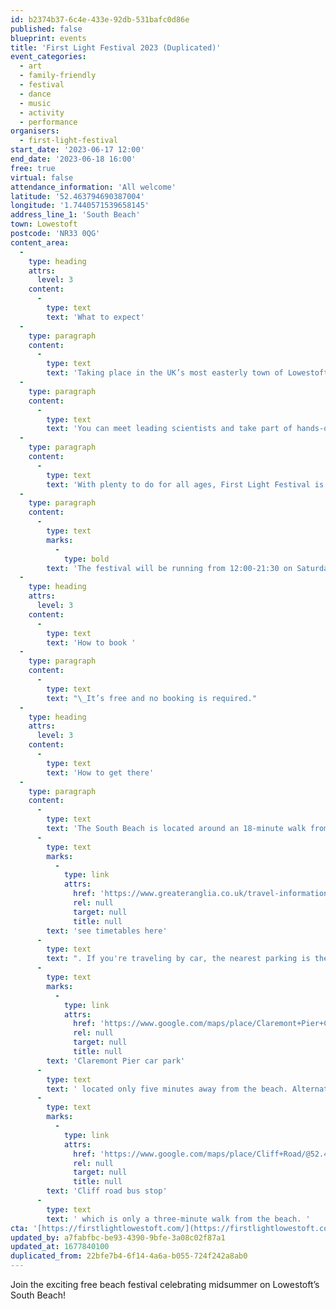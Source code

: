 ```yaml
---
id: b2374b37-6c4e-433e-92db-531bafc0d86e
published: false
blueprint: events
title: 'First Light Festival 2023 (Duplicated)'
event_categories:
  - art
  - family-friendly
  - festival
  - dance
  - music
  - activity
  - performance
organisers:
  - first-light-festival
start_date: '2023-06-17 12:00'
end_date: '2023-06-18 16:00'
free: true
virtual: false
attendance_information: 'All welcome'
latitude: '52.463794690387004'
longitude: '1.7440571539658145'
address_line_1: 'South Beach'
town: Lowestoft
postcode: 'NR33 0QG'
content_area:
  -
    type: heading
    attrs:
      level: 3
    content:
      -
        type: text
        text: 'What to expect'
  -
    type: paragraph
    content:
      -
        type: text
        text: 'Taking place in the UK’s most easterly town of Lowestoft, First Light Festival celebrates the first sunrise of midsummer with a free weekend of music, science, dance, art, theatre, wellbeing, activities and workshops.'
  -
    type: paragraph
    content:
      -
        type: text
        text: 'You can meet leading scientists and take part of hands-on science activities; hit the dancefloor and get down with dance workshops, and join in with storytelling, crafts and performance sessions.'
  -
    type: paragraph
    content:
      -
        type: text
        text: 'With plenty to do for all ages, First Light Festival is a welcoming community gathering that celebrates shared experiences under Suffolk’s midsummer sun.'
  -
    type: paragraph
    content:
      -
        type: text
        marks:
          -
            type: bold
        text: 'The festival will be running from 12:00-21:30 on Saturday and 10:00-16:00 on Sunday, with a dawn programme on the Sunday morning from 03:30-05:00.'
  -
    type: heading
    attrs:
      level: 3
    content:
      -
        type: text
        text: 'How to book '
  -
    type: paragraph
    content:
      -
        type: text
        text: "\_It’s free and no booking is required."
  -
    type: heading
    attrs:
      level: 3
    content:
      -
        type: text
        text: 'How to get there'
  -
    type: paragraph
    content:
      -
        type: text
        text: 'The South Beach is located around an 18-minute walk from the Lowestoft train station, '
      -
        type: text
        marks:
          -
            type: link
            attrs:
              href: 'https://www.greateranglia.co.uk/travel-information/station-information/lwt'
              rel: null
              target: null
              title: null
        text: 'see timetables here'
      -
        type: text
        text: ". If you're traveling by car, the nearest parking is the "
      -
        type: text
        marks:
          -
            type: link
            attrs:
              href: 'https://www.google.com/maps/place/Claremont+Pier+Car+Park/@52.4648551,1.7425626,17.31z/data=!4m23!1m16!4m15!1m6!1m2!1s0x47da1a5ad8e25663:0x8ffec959a50416c7!2sClaremont+Pier+Car+Park,+24+Claremont+Rd,+Lowestoft+NR33+0BS!2m2!1d1.7447877!2d52.4658653!1m6!1m2!1s0x47da1b9bca16264d:0xe1888db32a66427d!2sSouth+Beach+Lowestoft,+South+Beach,+Lowestoft+NR33+0QG!2m2!1d1.7441859!2d52.4632979!3e2!3m5!1s0x47da1a5ad8e25663:0x8ffec959a50416c7!8m2!3d52.4658653!4d1.7447877!16s%2Fg%2F12qgjfms5'
              rel: null
              target: null
              title: null
        text: 'Claremont Pier car park'
      -
        type: text
        text: ' located only five minutes away from the beach. Alternatively, take a bus from the '
      -
        type: text
        marks:
          -
            type: link
            attrs:
              href: 'https://www.google.com/maps/place/Cliff+Road/@52.4609183,1.7390988,17.21z/data=!4m9!1m2!2m1!1slowestoft+bus+station!3m5!1s0x47da1a45146c2689:0xeca8cac538c5f6d7!8m2!3d52.464108!4d1.742947!16s%2Fg%2F1q67qw2f8'
              rel: null
              target: null
              title: null
        text: 'Cliff road bus stop'
      -
        type: text
        text: ' which is only a three-minute walk from the beach. '
cta: '[https://firstlightlowestoft.com/](https://firstlightlowestoft.com/)'
updated_by: a7fabfbc-be93-4390-9bfe-3a08c02f87a1
updated_at: 1677840100
duplicated_from: 22bfe7b4-6f14-4a6a-b055-724f242a8ab0
---
```

Join the exciting free beach festival celebrating midsummer on Lowestoft’s South Beach!